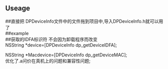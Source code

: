 


## Useage

##直接把 DPDeviceInfo文件中的文件拖到项目中,导入DPDeviceInfo.h就可以用了</br>
##example</br>
##获取的IDFA标识符  不会因为卸载程序而改变</br>
  NSString *device=[DPDeviceInfo dp_getDeviceIDFA];</br>

  NSString *Macdevice=[DPDeviceInfo dp_getDeviceMAC];</br>
  优化了.a问价在真机上的问题和兼容性问题;</br>



